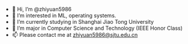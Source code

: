 - 👋 Hi, I’m @zhiyuan5986
- 👀 I’m interested in ML, operating systems.
- 🌱 I’m currently studying in Shanghai Jiao Tong University
- 💞️ I’m major in Computer Science and Technology (IEEE Honor Class)
- 📫 Please contact me at zhiyuan5986@sjtu.edu.cn

<!---
zhiyuan5986/zhiyuan5986 is a ✨ special ✨ repository because its `README.md` (this file) appears on your GitHub profile.
You can click the Preview link to take a look at your changes.
--->
